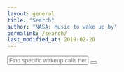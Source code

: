 ```yaml
---
layout: general
title: "Search"
author: "NASA: Music to wake up by"
permalink: /search/
last_modified_at: 2019-02-20
---
```


<form class="search" action="/search/" method="get">
  <input type="text" id="search-box" name="query" placeholder="Find specific wakeup calls here...">
  <button type="submit"><i class="fa fa-search"></i></button>
</form>
<br />
<ul id="search-results"></ul>
<script>
  window.store = {
    {% for post in site.posts %}
      "{{ post.url | slugify }}": {
        "title": "{{ post.title | xml_escape }}",
        "author": "{{ post.author | xml_escape }}",
        "category": "{{ post.category | xml_escape }}",
        "content": {{ post.content | strip_html | jsonify }},
        "url": "{{ post.url | xml_escape }}"
      }
      {% unless forloop.last %},{% endunless %}
    {% endfor %}
  };
</script>
<script src="/assets/javascript/lunr.min.js"></script>
<script src="/assets/javascript/search.js"></script>
